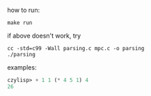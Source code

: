 how to run:

```make run```

if above doesn't work, try

```shell
cc -std=c99 -Wall parsing.c mpc.c -o parsing
./parsing
```


examples:
```lisp
czylisp> + 1 1 (* 4 5 1) 4
26
```
